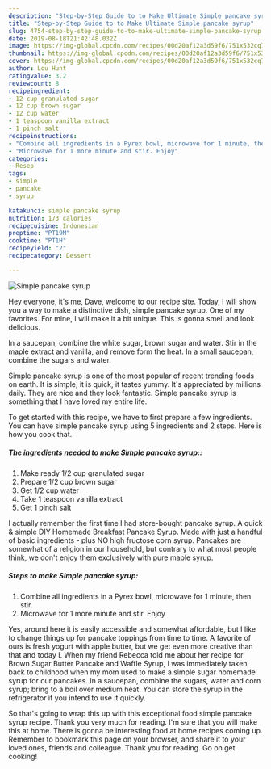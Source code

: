 ```yaml
---
description: "Step-by-Step Guide to to Make Ultimate Simple pancake syrup"
title: "Step-by-Step Guide to to Make Ultimate Simple pancake syrup"
slug: 4754-step-by-step-guide-to-to-make-ultimate-simple-pancake-syrup
date: 2019-08-18T21:42:48.032Z
image: https://img-global.cpcdn.com/recipes/00d20af12a3d59f6/751x532cq70/simple-pancake-syrup-recipe-main-photo.jpg
thumbnail: https://img-global.cpcdn.com/recipes/00d20af12a3d59f6/751x532cq70/simple-pancake-syrup-recipe-main-photo.jpg
cover: https://img-global.cpcdn.com/recipes/00d20af12a3d59f6/751x532cq70/simple-pancake-syrup-recipe-main-photo.jpg
author: Lou Hunt
ratingvalue: 3.2
reviewcount: 8
recipeingredient:
- 12 cup granulated sugar
- 12 cup brown sugar
- 12 cup water
- 1 teaspoon vanilla extract
- 1 pinch salt
recipeinstructions:
- "Combine all ingredients in a Pyrex bowl, microwave for 1 minute, then stir."
- "Microwave for 1 more minute and stir. Enjoy"
categories:
- Resep
tags:
- simple
- pancake
- syrup

katakunci: simple pancake syrup
nutrition: 173 calories
recipecuisine: Indonesian
preptime: "PT19M"
cooktime: "PT1H"
recipeyield: "2"
recipecategory: Dessert

---
```



![Simple pancake syrup](https://img-global.cpcdn.com/recipes/00d20af12a3d59f6/751x532cq70/simple-pancake-syrup-recipe-main-photo.jpg)

Hey everyone, it's me, Dave, welcome to our recipe site. Today, I will show you a way to make a distinctive dish, simple pancake syrup. One of my favorites. For mine, I will make it a bit unique. This is gonna smell and look delicious.

In a saucepan, combine the white sugar, brown sugar and water. Stir in the maple extract and vanilla, and remove form the heat. In a small saucepan, combine the sugars and water.

Simple pancake syrup is one of the most popular of recent trending foods on earth. It is simple, it is quick, it tastes yummy. It's appreciated by millions daily. They are nice and they look fantastic. Simple pancake syrup is something that I have loved my entire life.


To get started with this recipe, we have to first prepare a few ingredients. You can have simple pancake syrup using 5 ingredients and 2 steps. Here is how you cook that.

##### The ingredients needed to make Simple pancake syrup::

1. Make ready 1/2 cup granulated sugar
1. Prepare 1/2 cup brown sugar
1. Get 1/2 cup water
1. Take 1 teaspoon vanilla extract
1. Get 1 pinch salt


I actually remember the first time I had store-bought pancake syrup. A quick &amp; simple DIY Homemade Breakfast Pancake Syrup. Made with just a handful of basic ingredients - plus NO high fructose corn syrup. Pancakes are somewhat of a religion in our household, but contrary to what most people think, we don&#39;t enjoy them exclusively with pure maple syrup. 

##### Steps to make Simple pancake syrup:

1. Combine all ingredients in a Pyrex bowl, microwave for 1 minute, then stir.
1. Microwave for 1 more minute and stir. Enjoy


Yes, around here it is easily accessible and somewhat affordable, but I like to change things up for pancake toppings from time to time. A favorite of ours is fresh yogurt with apple butter, but we get even more creative than that and today I. When my friend Rebecca told me about her recipe for Brown Sugar Butter Pancake and Waffle Syrup, I was immediately taken back to childhood when my mom used to make a simple sugar homemade syrup for our pancakes. In a saucepan, combine the sugars, water and corn syrup; bring to a boil over medium heat. You can store the syrup in the refrigerator if you intend to use it quickly. 

So that's going to wrap this up with this exceptional food simple pancake syrup recipe. Thank you very much for reading. I'm sure that you will make this at home. There is gonna be interesting food at home recipes coming up. Remember to bookmark this page on your browser, and share it to your loved ones, friends and colleague. Thank you for reading. Go on get cooking!
